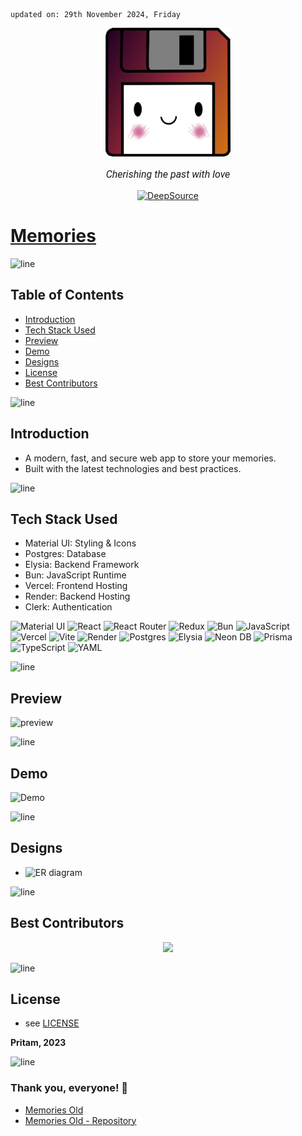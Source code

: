     updated on: 29th November 2024, Friday

<div align=center>
    <a href="https://memories-pritam.vercel.app">
        <img width=200 src="./client/public/favicon.ico">
    </a>
    <p style="font-family: roboto, calibri; font-size:12pt; font-style:italic"> Cherishing the past with love </p>
    <a href="https://deepsource.io/gh/warmachine028/memories/?ref=repository-badge">
        <img src="https://deepsource.io/gh/warmachine028/memories.svg/?label=active+issues&show_trend=true&token=yo-jfXJvA6yZ9Kbag8WQCuj2" alt="DeepSource">
    </a>
</div>

# [Memories](https://memories-pritam.vercel.app)

![line]

## Table of Contents

-   [Introduction](#introduction)
-   [Tech Stack Used](#tech-stack-used)
-   [Preview](#preview)
-   [Demo](#demo)
-   [Designs](#designs)
-   [License](#license)
-   [Best Contributors](#best-contributors)

![line]

## Introduction

-   A modern, fast, and secure web app to store your memories.
-   Built with the latest technologies and best practices.

![line]

## Tech Stack Used

-   Material UI: Styling & Icons
-   Postgres: Database
-   Elysia: Backend Framework
-   Bun: JavaScript Runtime
-   Vercel: Frontend Hosting
-   Render: Backend Hosting
-   Clerk: Authentication

![Material UI](https://img.shields.io/badge/Material--UI-0081CB?style=for-the-badge&logo=material-ui&logoColor=white) ![React](https://img.shields.io/badge/react-%2320232a.svg?style=for-the-badge&logo=react&logoColor=%2361DAFB) ![React Router](https://img.shields.io/badge/React_Router-CA4245?style=for-the-badge&logo=react-router&logoColor=white) ![Redux](https://img.shields.io/badge/Redux-593D88?style=for-the-badge&logo=redux&logoColor=white) ![Bun](https://img.shields.io/badge/Bun-000000?style=for-the-badge&logo=bun&logoColor=e9ded2) ![JavaScript](https://img.shields.io/badge/javascript-%23323330.svg?style=for-the-badge&logo=javascript&logoColor=%23F7DF1E) ![Vercel](https://img.shields.io/badge/Vercel-000000?style=for-the-badge&logo=vercel&logoColor=white) ![Vite](https://img.shields.io/badge/vite-%23646CFF.svg?style=for-the-badge&logo=vite&logoColor=white) ![Render](https://img.shields.io/badge/Render-000000?style=for-the-badge&logo=render&logoColor=white)  ![Postgres](https://img.shields.io/badge/postgres-%23316192.svg?style=for-the-badge&logo=postgresql&logoColor=white) ![Elysia](https://img.shields.io/badge/elysia-000000?style=for-the-badge&logo=elysia&logoColor=white) ![Neon DB](https://img.shields.io/badge/Neon%20DB-21946e?style=for-the-badge&logo=neon&logoColor=white) ![Prisma](https://img.shields.io/badge/Prisma-000000?style=for-the-badge&logo=prisma&logoColor=white) ![TypeScript](https://img.shields.io/badge/typescript-%23007ACC.svg?style=for-the-badge&logo=typescript&logoColor=white) ![YAML](https://img.shields.io/badge/clerk-%23ffffff.svg?style=for-the-badge&logo=clerk&logoColor=151515)   

![line]

## Preview

![preview](https://github.com/warmachine028/memories/assets/75939390/6b1ab1f2-42d1-4283-ba4d-1163f2a156d0)

![line]

## Demo

![Demo](https://github.com/warmachine028/memories/raw/main/assets/demo.gif)

![line]

## Designs

-   ![ER diagram](https://github.com/warmachine028/memories/assets/75939390/d5ac36b6-2c2b-4987-8977-3620154afefd)

![line]

## Best Contributors

<div align="center">
    <a  href="https://github.com/warmachine028/memories/graphs/contributors">
        <img src="https://contrib.rocks/image?repo=warmachine028/memories" />
    </a>
</div>

![line]

## License

-   see [LICENSE]

**Pritam, 2023**

[license]: https://github.com/warmachine028/memories/blob/main/LICENSE

![line]

### Thank you, everyone! 💚

-   [Memories Old](https://memories-old.vercel.app)
-   [Memories Old - Repository](https://github.com/warmachine028/memories/tree/memories-old)

[line]: https://user-images.githubusercontent.com/75939390/137615281-3a875960-92cc-407f-97fe-fd2319bdb252.png

<!-- 29/11/24 -->
